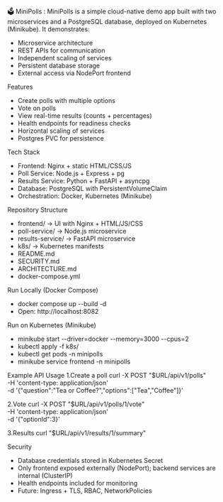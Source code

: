 🗳️ MiniPolls :
MiniPolls is a simple cloud-native demo app built with two microservices and a PostgreSQL database, deployed on Kubernetes (Minikube).
It demonstrates:
* Microservice architecture
* REST APIs for communication
* Independent scaling of services
* Persistent database storage
* External access via NodePort frontend

Features
* Create polls with multiple options
* Vote on polls
* View real-time results (counts + percentages)
* Health endpoints for readiness checks
* Horizontal scaling of services
* Postgres PVC for persistence

Tech Stack
* Frontend: Nginx + static HTML/CSS/JS
* Poll Service: Node.js + Express + pg
* Results Service: Python + FastAPI + asyncpg
* Database: PostgreSQL with PersistentVolumeClaim
* Orchestration: Docker, Kubernetes (Minikube)

Repository Structure
* frontend/ → UI with Nginx + HTML/JS/CSS
* poll-service/ → Node.js microservice
* results-service/ → FastAPI microservice
* k8s/ → Kubernetes manifests
* README.md
* SECURITY.md
* ARCHITECTURE.md
* docker-compose.yml

Run Locally (Docker Compose)
* docker compose up --build -d
* Open: http://localhost:8082

Run on Kubernetes (Minikube)
* minikube start --driver=docker --memory=3000 --cpus=2
* kubectl apply -f k8s/
* kubectl get pods -n minipolls
* minikube service frontend -n minipolls

Example API Usage
1.Create a poll
curl -X POST "$URL/api/v1/polls" \
  -H 'content-type: application/json' \
  -d '{"question":"Tea or Coffee?","options":["Tea","Coffee"]}'

2.Vote
curl -X POST "$URL/api/v1/polls/1/vote" \
  -H 'content-type: application/json' \
  -d '{"optionId":3}'

3.Results
curl "$URL/api/v1/results/1/summary"

Security
* Database credentials stored in Kubernetes Secret
* Only frontend exposed externally (NodePort); backend services are internal (ClusterIP)
* Health endpoints included for monitoring
* Future: Ingress + TLS, RBAC, NetworkPolicies
